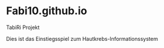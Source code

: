 # Fabi10.github.io

TabiRi Projekt 

Dies ist das Einstiegsspiel zum Hautkrebs-Informationssystem 


